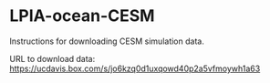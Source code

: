 # LPIA-ocean-CESM
Instructions for downloading CESM simulation data.

URL to download data: https://ucdavis.box.com/s/jo6kzq0d1uxqowd40p2a5vfmoywh1a63
